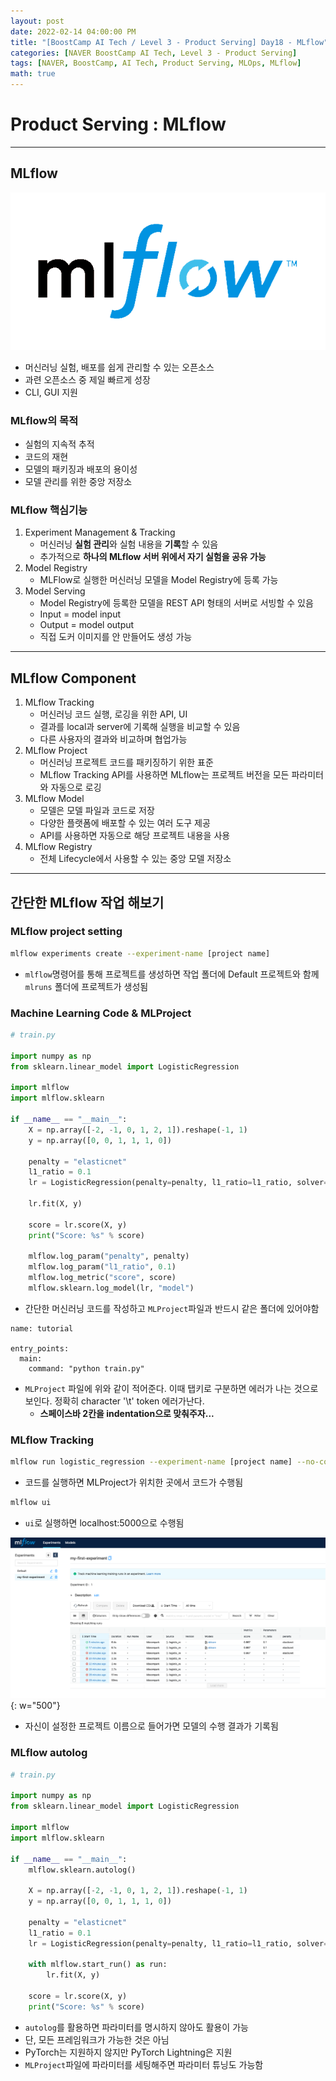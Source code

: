 ```yaml
---
layout: post
date: 2022-02-14 04:00:00 PM
title: "[BoostCamp AI Tech / Level 3 - Product Serving] Day18 - MLflow"
categories: [NAVER BoostCamp AI Tech, Level 3 - Product Serving]
tags: [NAVER, BoostCamp, AI Tech, Product Serving, MLOps, MLflow]
math: true
---
```

# Product Serving : MLflow

---

## MLflow

![](/image/boostcamp/prod_serve/MLFlow-logo_white.png)

- 머신러닝 실험, 배포를 쉽게 관리할 수 있는 오픈소스
- 과련 오픈소스 중 제일 빠르게 성장
- CLI, GUI 지원

### MLflow의 목적

- 실험의 지속적 추적
- 코드의 재현
- 모델의 패키징과 배포의 용이성
- 모델 관리를 위한 중앙 저장소

### MLflow 핵심기능

1. Experiment Management & Tracking
   - 머신러닝 **실험 관리**와 실험 내용을 **기록**할 수 있음
   - 추가적으로 **하나의 MLflow 서버 위에서 자기 실험을 공유 가능**
2. Model Registry
   - MLFlow로 실행한 머신러닝 모델을 Model Registry에 등록 가능
3. Model Serving
   - Model Registry에 등록한 모델을 REST API 형태의 서버로 서빙할 수 있음
   - Input = model input
   - Output = model output
   - 직접 도커 이미지를 안 만들어도 생성 가능

---

## MLflow Component

1. MLflow Tracking
   - 머신러닝 코드 실행, 로깅을 위한 API, UI
   - 결과를 local과 server에 기록해 실행을 비교할 수 있음
   - 다른 사용자의 결과와 비교하며 협업가능
2. MLflow Project
   - 머신러닝 프로젝트 코드를 패키징하기 위한 표준
   - MLflow Tracking API를 사용하면 MLflow는 프로젝트 버전을 모든 파라미터와 자동으로 로깅
3. MLflow Model
   - 모델은 모델 파일과 코드로 저장
   - 다양한 플랫폼에 배포할 수 있는 여러 도구 제공
   - API를 사용하면 자동으로 해당 프로젝트 내용을 사용
4. MLflow Registry
   - 전체 Lifecycle에서 사용할 수 있는 중앙 모델 저장소

---

## 간단한 MLflow 작업 해보기

### MLflow project setting

```bash
mlflow experiments create --experiment-name [project name]
```

- `mlflow`명령어를 통해 프로젝트를 생성하면 작업 폴더에 Default 프로젝트와 함께 `mlruns` 폴더에 프로젝트가 생성됨

### Machine Learning Code & MLProject

```python
# train.py

import numpy as np
from sklearn.linear_model import LogisticRegression

import mlflow
import mlflow.sklearn

if __name__ == "__main__":
	X = np.array([-2, -1, 0, 1, 2, 1]).reshape(-1, 1)
	y = np.array([0, 0, 1, 1, 1, 0])

	penalty = "elasticnet"
	l1_ratio = 0.1
	lr = LogisticRegression(penalty=penalty, l1_ratio=l1_ratio, solver="saga")

	lr.fit(X, y)

	score = lr.score(X, y)
	print("Score: %s" % score)

	mlflow.log_param("penalty", penalty)
	mlflow.log_param("l1_ratio", 0.1)
	mlflow.log_metric("score", score)
	mlflow.sklearn.log_model(lr, "model")
```

- 간단한 머신러닝 코드를 작성하고 `MLProject`파일과 반드시 같은 폴더에 있어야함

```
name: tutorial

entry_points:
  main:
    command: "python train.py"
```

- `MLProject` 파일에 위와 같이 적어준다. 이때 탭키로 구분하면 에러가 나는 것으로 보인다. 정확히 character '\t' token 에러가난다.
  - **스페이스바 2칸을 indentation으로 맞춰주자...**

### MLflow Tracking

```bash
mlflow run logistic_regression --experiment-name [project name] --no-conda
```

- 코드를 실행하면 MLProject가 위치한 곳에서 코드가 수행됨
  
```bash
mlflow ui
```

- `ui`로 실행하면 localhost:5000으로 수행됨

![](/image/boostcamp/prod_serve/mlflow1.png){: w="500"}

- 자신이 설정한 프로젝트 이름으로 들어가면 모델의 수행 결과가 기록됨


### MLflow autolog

```python
# train.py

import numpy as np
from sklearn.linear_model import LogisticRegression

import mlflow
import mlflow.sklearn

if __name__ == "__main__":
	mlflow.sklearn.autolog()

	X = np.array([-2, -1, 0, 1, 2, 1]).reshape(-1, 1)
	y = np.array([0, 0, 1, 1, 1, 0])

	penalty = "elasticnet"
	l1_ratio = 0.1
	lr = LogisticRegression(penalty=penalty, l1_ratio=l1_ratio, solver="saga")

	with mlflow.start_run() as run:
		lr.fit(X, y)
     
	score = lr.score(X, y)
	print("Score: %s" % score)
```

- `autolog`를 활용하면 파라미터를 명시하지 않아도 활용이 가능
- 단, 모든 프레임워크가 가능한 것은 아님
- PyTorch는 지원하지 않지만 PyTorch Lightning은 지원
- `MLProject`파일에 파라미터를 세팅해주면 파라미터 튜닝도 가능함